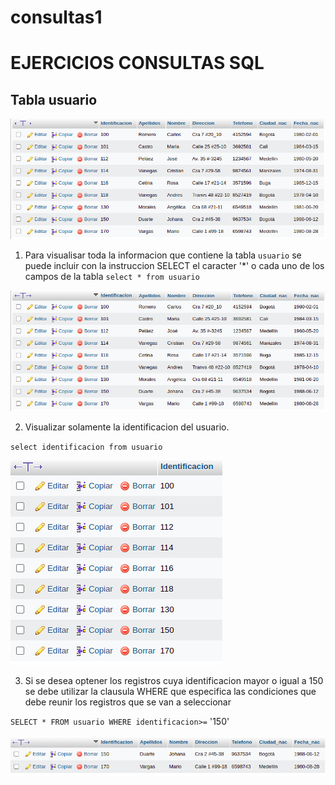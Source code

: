 # consultas1

#  EJERCICIOS CONSULTAS SQL

## Tabla usuario

![tabla usuario](img/tabla_usuario.png "Tabla usuario")

1. Para visualisar toda la informacion que contiene la tabla `usuario` se puede incluir con la instruccion SELECT el caracter '*' o cada uno de los campos de la tabla
`select * from usuario` 

![Consulta1](img/Consulta1.png "Consulta1")

2. Visualizar solamente la identificacion del usuario.

`select identificacion from usuario`

![Consulta2](img/Consulta2.png "Consulta2")

3. Si se desea optener los registros cuya identificacion mayor o igual a 150 se debe utilizar la clausula WHERE que especifica las condiciones que debe reunir los registros que se van a seleccionar 

`SELECT * FROM usuario WHERE identificacion>=` '150'

![Consulta3](img/Consulta3.png "Consulta3")

